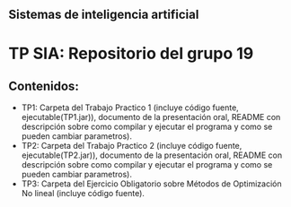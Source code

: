 ## Sistemas de inteligencia artificial

# TP SIA: Repositorio del grupo 19

## Contenidos:

-   TP1: Carpeta del Trabajo Practico 1 (incluye código fuente, ejecutable(TP1.jar)), documento de la presentación oral, README con descripción sobre como compilar y ejecutar el programa y como se pueden cambiar parametros).
-   TP2: Carpeta del Trabajo Practico 2 (incluye código fuente, ejecutable(TP2.jar)), documento de la presentación oral, README con descripción sobre como compilar y ejecutar el programa y como se pueden cambiar parametros).
-   TP3: Carpeta del Ejercicio Obligatorio sobre Métodos de Optimización No lineal (incluye código fuente).
